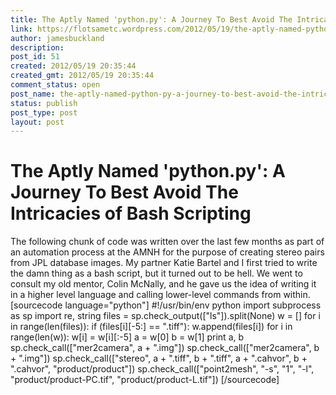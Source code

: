 ```yaml
---
title: The Aptly Named 'python.py': A Journey To Best Avoid The Intricacies of Bash Scripting
link: https://flotsametc.wordpress.com/2012/05/19/the-aptly-named-python-py-a-journey-to-best-avoid-the-intricacies-of-bash-scripting/
author: jamesbuckland
description: 
post_id: 51
created: 2012/05/19 20:35:44
created_gmt: 2012/05/19 20:35:44
comment_status: open
post_name: the-aptly-named-python-py-a-journey-to-best-avoid-the-intricacies-of-bash-scripting
status: publish
post_type: post
layout: post
---
```


# The Aptly Named 'python.py': A Journey To Best Avoid The Intricacies of Bash Scripting

The following chunk of code was written over the last few months as part of an automation process at the AMNH for the purpose of creating stereo pairs from JPL database images. My partner Katie Bartel and I first tried to write the damn thing as a bash script, but it turned out to be hell. We went to consult my old mentor, Colin McNally, and he gave us the idea of writing it in a higher level language and calling lower-level commands from within.  [sourcecode language="python"] #!/usr/bin/env python import subprocess as sp import re, string files = sp.check_output(["ls"]).split(None) w = [] for i in range(len(files)): if (files[i][-5:] == ".tiff"): w.append(files[i]) for i in range(len(w)): w[i] = w[i][:-5] a = w[0] b = w[1] print a, b sp.check_call(["mer2camera", a + ".img"]) sp.check_call(["mer2camera", b + ".img"]) sp.check_call(["stereo", a + ".tiff", b + ".tiff", a + ".cahvor", b + ".cahvor", "product/product"]) sp.check_call(["point2mesh", "-s", "1", "-l", "product/product-PC.tif", "product/product-L.tif"]) [/sourcecode]